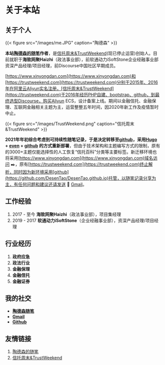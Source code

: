 # 关于本站


## 关于个人

{{< figure src="/images/me.JPG" caption="陶德森" >}}

**本站[陶德森的随笔](https://www.xinyongdan.com)作者**，是[信托周末&TrustWeekend](https://trustweekend.com)(现已停止运营)创始人。目前就职于**海致网聚Haizhi**（政法事业部），前软通动力iSoftStone企业经融事业部资深产品经理/项目经理，前Discourse中国社区早期成员。

[https://www.xinyongdan.com](https://www.xinyongdan.com)和[https://trustweekend.com](https://trustweekend.com)分别于2015年、2016年在阿里云Aliyun实名注册，[信托周末&TrustWeekend](https://trustweekend.com)于2016年经历PHP自建、bootstrap、github，到最终选型Discourse，购买Aliyun ECS，设计备案上线。期间以金融信托、金融保理、互联网金融相关主题为主，运营整整五年时间，因2020年新工作及疫情暂时中止。

{{< figure src="/images/TrustWeekend.png" caption="信托周末&TrustWeekend" >}}

**2021年年初综合考虑到可持续性随笔记录，于是决定转移至[github](https://github.com)，采用[Hugo](https://gohugo.io/) + [even](https://github.com/olOwOlo/hugo-theme-even) + [github](https://github.com/DesenTao/DesenTao.github.io) 的方式重新部署**，但由于技术架构和主题编写方式的限制，原有的3000+主题仅能选择性的人工恢复“信托百科”分类等主要标签。新迁移环境也将采用[https://www.xinyongdan.com](https://www.xinyongdan.com)域名访问 ✒️，原有[https://trustweekend.com](https://trustweekend.com)终止解析，同时因为新环境采用[github](https://github.com/DesenTao/DesenTao.github.io)托管，以随笔记录分享为主，有任何问题和建议还请发送 💌 [Gmail](mailto:desen.tao@gmail.com)。

## 工作经验

1. 2017 - 至今   **海致网聚Haizhi**（政法事业部），项目集经理
2. 2019 - 2017  **软通动力iSoftStone**（企业经融事业部），资深产品经理/项目经理

## 行业经历

1. **政府应急**
2. **政法行业**
3. **金融保理**
4. **金融信托**
5. **金融证券**

## 我的社交

- **[陶德森随笔](https://www.xinyongdan.com)**
- **[Gmail](mailto:desen.tao@gmail.com)**
- **[Github](https://github.com/DesenTao)**

## 友情链接

1. [陶德森的随笔](https://www.xinyongdan.com)
2. [信托周末&TrustWeekend](https://trustweekend.com)

